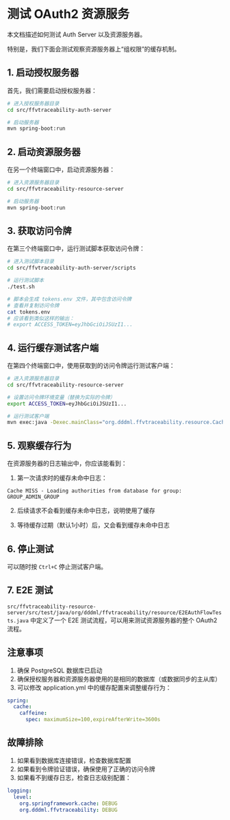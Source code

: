 # 测试 OAuth2 资源服务

本文档描述如何测试 Auth Server 以及资源服务器。

特别是，我们下面会测试观察资源服务器上“组权限”的缓存机制。


## 1. 启动授权服务器

首先，我们需要启动授权服务器：

```bash
# 进入授权服务器目录
cd src/ffvtraceability-auth-server

# 启动服务器
mvn spring-boot:run
```

## 2. 启动资源服务器

在另一个终端窗口中，启动资源服务器：

```bash
# 进入资源服务器目录
cd src/ffvtraceability-resource-server

# 启动服务器
mvn spring-boot:run
```

## 3. 获取访问令牌

在第三个终端窗口中，运行测试脚本获取访问令牌：

```bash
# 进入测试脚本目录
cd src/ffvtraceability-auth-server/scripts

# 运行测试脚本
./test.sh

# 脚本会生成 tokens.env 文件，其中包含访问令牌
# 查看并复制访问令牌
cat tokens.env
# 应该看到类似这样的输出：
# export ACCESS_TOKEN=eyJhbGciOiJSUzI1...
```

## 4. 运行缓存测试客户端

在第四个终端窗口中，使用获取到的访问令牌运行测试客户端：

```bash
# 进入资源服务器目录
cd src/ffvtraceability-resource-server

# 设置访问令牌环境变量（替换为实际的令牌）
export ACCESS_TOKEN=eyJhbGciOiJSUzI1...

# 运行测试客户端
mvn exec:java -Dexec.mainClass="org.dddml.ffvtraceability.resource.CacheTestClient"
```

## 5. 观察缓存行为

在资源服务器的日志输出中，你应该能看到：

1. 第一次请求时的缓存未命中日志：
```
Cache MISS - Loading authorities from database for group: GROUP_ADMIN_GROUP
```

2. 后续请求不会看到缓存未命中日志，说明使用了缓存

3. 等待缓存过期（默认1小时）后，又会看到缓存未命中日志

## 6. 停止测试

可以随时按 `Ctrl+C` 停止测试客户端。

## 7. E2E 测试

`src/ffvtraceability-resource-server/src/test/java/org/dddml/ffvtraceability/resource/E2EAuthFlowTests.java` 中定义了一个 E2E 测试流程，可以用来测试资源服务器的整个 OAuth2 流程。


## 注意事项

1. 确保 PostgreSQL 数据库已启动
2. 确保授权服务器和资源服务器使用的是相同的数据库（或数据同步的主从库）
3. 可以修改 application.yml 中的缓存配置来调整缓存行为：
```yaml
spring:
  cache:
    caffeine:
      spec: maximumSize=100,expireAfterWrite=3600s
```

## 故障排除

1. 如果看到数据库连接错误，检查数据库配置
2. 如果看到令牌验证错误，确保使用了正确的访问令牌
3. 如果看不到缓存日志，检查日志级别配置：
```yaml
logging:
  level:
    org.springframework.cache: DEBUG
    org.dddml.ffvtraceability: DEBUG
```

